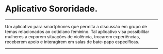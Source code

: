 # Aplicativo Sororidade.

---

Um aplicativo para smartphones que permita a discussão em grupo de temas relacionados ao cotidiano feminino. Tal aplicativo visa possibilitar mulheres a exporem situações de violência, trocarem experiências, receberem apoio e interagirem em salas de bate-papo específicas.

---

